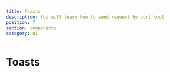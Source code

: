 ```yaml
---
title: Toasts
description: You will learn how to send request by curl tool
position: 7
section: components
category: ui
---
```


# Toasts

<preview name="toasts"></preview>
